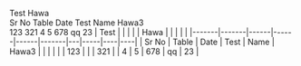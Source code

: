 Test					Hawa				
Sr No	Table	Date	Test	Name	Hawa3				
123			321		4	5	678	qq	23
| Test  |       |      |      |      | Hawa  |   |     |    |    |
|-------|-------|------|------|------|-------|---|-----|----|----|
| Sr No | Table | Date | Test | Name | Hawa3 |   |     |    |    |
| 123   |       |      | 321  |      | 4     | 5 | 678 | qq | 23 |
